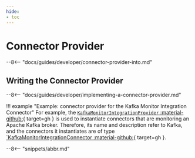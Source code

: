 ```yaml
---
hide:
- toc
---
```


<!-- SPDX-License-Identifier: CC-BY-4.0 -->
<!-- Copyright Contributors to the ODPi Egeria project. -->

# Connector Provider


--8<-- "docs/guides/developer/connector-provider-into.md"

## Writing the Connector Provider

--8<-- "docs/guides/developer/implementing-a-connector-provider.md"


!!! example "Example: connector provider for the Kafka Monitor Integration Connector"
    For example, the [`KafkaMonitorIntegrationProvider` :material-github:](https://github.com/odpi/egeria/blob/master/open-metadata-implementation/adapters/open-connectors/integration-connectors/kafka-integration-connector/src/main/java/org/odpi/openmetadata/adapters/connectors/integration/kafka/KafkaMonitorIntegrationProvider.java){ target=gh } is used to instantiate connectors that are monitoring an Apache Kafka broker. Therefore, its name and description refer to Kafka, and the connectors it instantiates are of type [`KafkaMonitorIntegrationConnector :material-github:](https://github.com/odpi/egeria/blob/master/open-metadata-implementation/adapters/open-connectors/integration-connectors/kafka-integration-connector/src/main/java/org/odpi/openmetadata/adapters/connectors/integration/kafka/KafkaMonitorIntegrationConnector.java){ target=gh }.



--8<-- "snippets/abbr.md"
